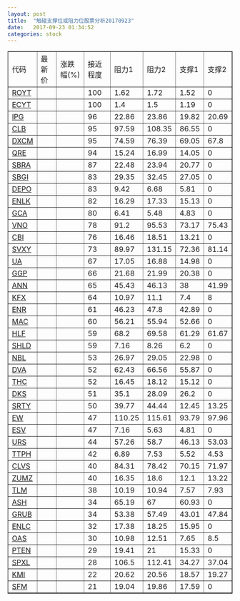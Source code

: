 ```yaml
---
layout: post
title:  "触碰支撑位或阻力位股票分析20170923"
date:   2017-09-23 01:34:52
categories: stock
---
```

<script type="text/javascript">
var stockList = []
stockList.push('gb_royt');
stockList.push('gb_ecyt');
stockList.push('gb_ipg');
stockList.push('gb_clb');
stockList.push('gb_dxcm');
stockList.push('gb_qre');
stockList.push('gb_sbra');
stockList.push('gb_sbgi');
stockList.push('gb_depo');
stockList.push('gb_enlk');
stockList.push('gb_gca');
stockList.push('gb_vno');
stockList.push('gb_cbi');
stockList.push('gb_svxy');
stockList.push('gb_ua');
stockList.push('gb_ggp');
stockList.push('gb_ann');
stockList.push('gb_kfx');
stockList.push('gb_enr');
stockList.push('gb_mac');
stockList.push('gb_hlf');
stockList.push('gb_shld');
stockList.push('gb_nbl');
stockList.push('gb_dva');
stockList.push('gb_thc');
stockList.push('gb_dks');
stockList.push('gb_srty');
stockList.push('gb_ew');
stockList.push('gb_esv');
stockList.push('gb_urs');
stockList.push('gb_ttph');
stockList.push('gb_clvs');
stockList.push('gb_zumz');
stockList.push('gb_tlm');
stockList.push('gb_ash');
stockList.push('gb_grub');
stockList.push('gb_enlc');
stockList.push('gb_oas');
stockList.push('gb_pten');
stockList.push('gb_spxl');
stockList.push('gb_kmi');
stockList.push('gb_sfm');
</script>
<table border="1">
 <tr>
 <td>代码</td>
 <td>最新价</td>
 <td>涨跌幅(%)</td>
 <td>接近程度</td>
 <td>阻力1</td>
 <td>阻力2</td>
 <td>支撑1</td>
 <td>支撑2</td>
</tr>
  <tr id="royt" class="red">
  <td><a href="http://stock.finance.sina.com.cn/usstock/quotes/ROYT.html" target="_blank">ROYT</a></td><td></td><td></td><td>100</td><td>1.62</td><td>1.72</td><td>1.52</td><td>0</td></tr>
  <tr id="ecyt" class="red">
  <td><a href="http://stock.finance.sina.com.cn/usstock/quotes/ECYT.html" target="_blank">ECYT</a></td><td></td><td></td><td>100</td><td>1.4</td><td>1.5</td><td>1.19</td><td>0</td></tr>
  <tr id="ipg" class="green">
  <td><a href="http://stock.finance.sina.com.cn/usstock/quotes/IPG.html" target="_blank">IPG</a></td><td></td><td></td><td>96</td><td>22.86</td><td>23.86</td><td>19.82</td><td>20.69</td></tr>
  <tr id="clb" class="red">
  <td><a href="http://stock.finance.sina.com.cn/usstock/quotes/CLB.html" target="_blank">CLB</a></td><td></td><td></td><td>95</td><td>97.59</td><td>108.35</td><td>86.55</td><td>0</td></tr>
  <tr id="dxcm" class="green">
  <td><a href="http://stock.finance.sina.com.cn/usstock/quotes/DXCM.html" target="_blank">DXCM</a></td><td></td><td></td><td>95</td><td>74.59</td><td>76.39</td><td>69.05</td><td>67.8</td></tr>
  <tr id="qre" class="red">
  <td><a href="http://stock.finance.sina.com.cn/usstock/quotes/QRE.html" target="_blank">QRE</a></td><td></td><td></td><td>94</td><td>15.24</td><td>16.99</td><td>14.05</td><td>0</td></tr>
  <tr id="sbra" class="red">
  <td><a href="http://stock.finance.sina.com.cn/usstock/quotes/SBRA.html" target="_blank">SBRA</a></td><td></td><td></td><td>87</td><td>22.48</td><td>23.94</td><td>20.77</td><td>0</td></tr>
  <tr id="sbgi" class="red">
  <td><a href="http://stock.finance.sina.com.cn/usstock/quotes/SBGI.html" target="_blank">SBGI</a></td><td></td><td></td><td>83</td><td>29.35</td><td>32.45</td><td>27.05</td><td>0</td></tr>
  <tr id="depo" class="green">
  <td><a href="http://stock.finance.sina.com.cn/usstock/quotes/DEPO.html" target="_blank">DEPO</a></td><td></td><td></td><td>83</td><td>9.42</td><td>6.68</td><td>5.81</td><td>0</td></tr>
  <tr id="enlk" class="red">
  <td><a href="http://stock.finance.sina.com.cn/usstock/quotes/ENLK.html" target="_blank">ENLK</a></td><td></td><td></td><td>82</td><td>16.29</td><td>17.33</td><td>15.13</td><td>0</td></tr>
  <tr id="gca" class="green">
  <td><a href="http://stock.finance.sina.com.cn/usstock/quotes/GCA.html" target="_blank">GCA</a></td><td></td><td></td><td>80</td><td>6.41</td><td>5.48</td><td>4.83</td><td>0</td></tr>
  <tr id="vno" class="green">
  <td><a href="http://stock.finance.sina.com.cn/usstock/quotes/VNO.html" target="_blank">VNO</a></td><td></td><td></td><td>78</td><td>91.2</td><td>95.53</td><td>73.17</td><td>75.43</td></tr>
  <tr id="cbi" class="red">
  <td><a href="http://stock.finance.sina.com.cn/usstock/quotes/CBI.html" target="_blank">CBI</a></td><td></td><td></td><td>76</td><td>16.46</td><td>18.51</td><td>13.21</td><td>0</td></tr>
  <tr id="svxy" class="red">
  <td><a href="http://stock.finance.sina.com.cn/usstock/quotes/SVXY.html" target="_blank">SVXY</a></td><td></td><td></td><td>73</td><td>89.97</td><td>131.15</td><td>72.36</td><td>81.14</td></tr>
  <tr id="ua" class="green">
  <td><a href="http://stock.finance.sina.com.cn/usstock/quotes/UA.html" target="_blank">UA</a></td><td></td><td></td><td>67</td><td>17.05</td><td>16.88</td><td>14.98</td><td>0</td></tr>
  <tr id="ggp" class="green">
  <td><a href="http://stock.finance.sina.com.cn/usstock/quotes/GGP.html" target="_blank">GGP</a></td><td></td><td></td><td>66</td><td>21.68</td><td>21.99</td><td>20.38</td><td>0</td></tr>
  <tr id="ann" class="red">
  <td><a href="http://stock.finance.sina.com.cn/usstock/quotes/ANN.html" target="_blank">ANN</a></td><td></td><td></td><td>65</td><td>45.43</td><td>46.13</td><td>38</td><td>41.99</td></tr>
  <tr id="kfx" class="green">
  <td><a href="http://stock.finance.sina.com.cn/usstock/quotes/KFX.html" target="_blank">KFX</a></td><td></td><td></td><td>64</td><td>10.97</td><td>11.1</td><td>7.4</td><td>8</td></tr>
  <tr id="enr" class="red">
  <td><a href="http://stock.finance.sina.com.cn/usstock/quotes/ENR.html" target="_blank">ENR</a></td><td></td><td></td><td>61</td><td>46.23</td><td>47.8</td><td>42.89</td><td>0</td></tr>
  <tr id="mac" class="green">
  <td><a href="http://stock.finance.sina.com.cn/usstock/quotes/MAC.html" target="_blank">MAC</a></td><td></td><td></td><td>60</td><td>56.21</td><td>55.94</td><td>52.66</td><td>0</td></tr>
  <tr id="hlf" class="red">
  <td><a href="http://stock.finance.sina.com.cn/usstock/quotes/HLF.html" target="_blank">HLF</a></td><td></td><td></td><td>59</td><td>68.2</td><td>69.58</td><td>61.29</td><td>61.67</td></tr>
  <tr id="shld" class="red">
  <td><a href="http://stock.finance.sina.com.cn/usstock/quotes/SHLD.html" target="_blank">SHLD</a></td><td></td><td></td><td>59</td><td>7.16</td><td>8.26</td><td>6.2</td><td>0</td></tr>
  <tr id="nbl" class="green">
  <td><a href="http://stock.finance.sina.com.cn/usstock/quotes/NBL.html" target="_blank">NBL</a></td><td></td><td></td><td>53</td><td>26.97</td><td>29.05</td><td>22.98</td><td>0</td></tr>
  <tr id="dva" class="green">
  <td><a href="http://stock.finance.sina.com.cn/usstock/quotes/DVA.html" target="_blank">DVA</a></td><td></td><td></td><td>52</td><td>62.43</td><td>66.56</td><td>55.87</td><td>0</td></tr>
  <tr id="thc" class="red">
  <td><a href="http://stock.finance.sina.com.cn/usstock/quotes/THC.html" target="_blank">THC</a></td><td></td><td></td><td>52</td><td>16.45</td><td>18.12</td><td>15.12</td><td>0</td></tr>
  <tr id="dks" class="green">
  <td><a href="http://stock.finance.sina.com.cn/usstock/quotes/DKS.html" target="_blank">DKS</a></td><td></td><td></td><td>51</td><td>35.1</td><td>28.09</td><td>26.2</td><td>0</td></tr>
  <tr id="srty" class="red">
  <td><a href="http://stock.finance.sina.com.cn/usstock/quotes/SRTY.html" target="_blank">SRTY</a></td><td></td><td></td><td>50</td><td>39.77</td><td>44.44</td><td>12.45</td><td>13.25</td></tr>
  <tr id="ew" class="green">
  <td><a href="http://stock.finance.sina.com.cn/usstock/quotes/EW.html" target="_blank">EW</a></td><td></td><td></td><td>47</td><td>110.25</td><td>115.61</td><td>93.79</td><td>97.96</td></tr>
  <tr id="esv" class="red">
  <td><a href="http://stock.finance.sina.com.cn/usstock/quotes/ESV.html" target="_blank">ESV</a></td><td></td><td></td><td>47</td><td>7.16</td><td>5.63</td><td>4.81</td><td>0</td></tr>
  <tr id="urs" class="green">
  <td><a href="http://stock.finance.sina.com.cn/usstock/quotes/URS.html" target="_blank">URS</a></td><td></td><td></td><td>44</td><td>57.26</td><td>58.7</td><td>46.13</td><td>53.03</td></tr>
  <tr id="ttph" class="red">
  <td><a href="http://stock.finance.sina.com.cn/usstock/quotes/TTPH.html" target="_blank">TTPH</a></td><td></td><td></td><td>42</td><td>6.89</td><td>7.53</td><td>5.52</td><td>4.53</td></tr>
  <tr id="clvs" class="green">
  <td><a href="http://stock.finance.sina.com.cn/usstock/quotes/CLVS.html" target="_blank">CLVS</a></td><td></td><td></td><td>40</td><td>84.31</td><td>78.42</td><td>70.15</td><td>71.97</td></tr>
  <tr id="zumz" class="green">
  <td><a href="http://stock.finance.sina.com.cn/usstock/quotes/ZUMZ.html" target="_blank">ZUMZ</a></td><td></td><td></td><td>40</td><td>16.35</td><td>18.6</td><td>12.1</td><td>13.22</td></tr>
  <tr id="tlm" class="green">
  <td><a href="http://stock.finance.sina.com.cn/usstock/quotes/TLM.html" target="_blank">TLM</a></td><td></td><td></td><td>38</td><td>10.19</td><td>10.94</td><td>7.57</td><td>7.93</td></tr>
  <tr id="ash" class="red">
  <td><a href="http://stock.finance.sina.com.cn/usstock/quotes/ASH.html" target="_blank">ASH</a></td><td></td><td></td><td>34</td><td>65.19</td><td>67</td><td>60.93</td><td>0</td></tr>
  <tr id="grub" class="red">
  <td><a href="http://stock.finance.sina.com.cn/usstock/quotes/GRUB.html" target="_blank">GRUB</a></td><td></td><td></td><td>34</td><td>53.38</td><td>57.49</td><td>43.01</td><td>47.84</td></tr>
  <tr id="enlc" class="red">
  <td><a href="http://stock.finance.sina.com.cn/usstock/quotes/ENLC.html" target="_blank">ENLC</a></td><td></td><td></td><td>32</td><td>17.38</td><td>18.25</td><td>15.95</td><td>0</td></tr>
  <tr id="oas" class="green">
  <td><a href="http://stock.finance.sina.com.cn/usstock/quotes/OAS.html" target="_blank">OAS</a></td><td></td><td></td><td>30</td><td>10.98</td><td>12.51</td><td>7.65</td><td>8.5</td></tr>
  <tr id="pten" class="green">
  <td><a href="http://stock.finance.sina.com.cn/usstock/quotes/PTEN.html" target="_blank">PTEN</a></td><td></td><td></td><td>29</td><td>19.41</td><td>21</td><td>15.33</td><td>0</td></tr>
  <tr id="spxl" class="green">
  <td><a href="http://stock.finance.sina.com.cn/usstock/quotes/SPXL.html" target="_blank">SPXL</a></td><td></td><td></td><td>28</td><td>106.5</td><td>112.41</td><td>34.27</td><td>37.04</td></tr>
  <tr id="kmi" class="green">
  <td><a href="http://stock.finance.sina.com.cn/usstock/quotes/KMI.html" target="_blank">KMI</a></td><td></td><td></td><td>22</td><td>20.62</td><td>20.56</td><td>18.57</td><td>19.27</td></tr>
  <tr id="sfm" class="red">
  <td><a href="http://stock.finance.sina.com.cn/usstock/quotes/SFM.html" target="_blank">SFM</a></td><td></td><td></td><td>21</td><td>19.04</td><td>19.86</td><td>17.59</td><td>0</td></tr>
</table>
